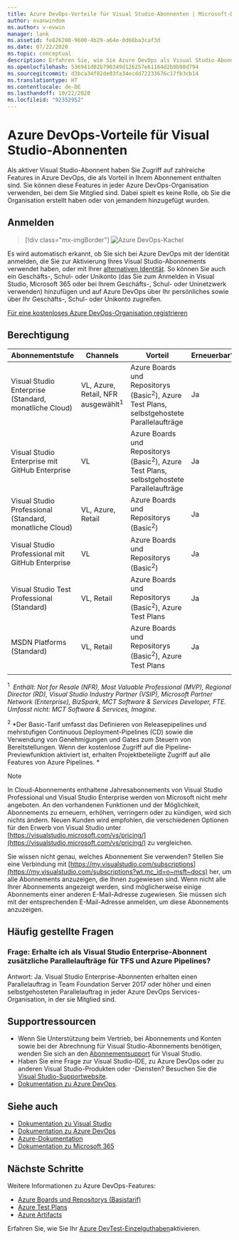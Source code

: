 ```yaml
---
title: Azure DevOps-Vorteile für Visual Studio-Abonnenten | Microsoft-Dokumentation
author: evanwindom
ms.author: v-evwin
manager: lank
ms.assetid: fe826200-9600-4b29-a64e-0d66ba3caf3d
ms.date: 07/22/2020
ms.topic: conceptual
description: Erfahren Sie, wie Sie Azure DevOps als Visual Studio-Abonnent verwenden können.
ms.openlocfilehash: 536941d02b790349d126257e61164d2b0b98d794
ms.sourcegitcommit: d3bca34f82de03fa34ecdd72233676c17fb3cb14
ms.translationtype: HT
ms.contentlocale: de-DE
ms.lasthandoff: 10/22/2020
ms.locfileid: "92352952"
---
```

# <a name="azure-devops-benefits-for-visual-studio-subscribers"></a>Azure DevOps-Vorteile für Visual Studio-Abonnenten
Als aktiver Visual Studio-Abonnent haben Sie Zugriff auf zahlreiche Features in Azure DevOps, die als Vorteil in Ihrem Abonnement enthalten sind. Sie können diese Features in jeder Azure DevOps-Organisation verwenden, bei dem Sie Mitglied sind. Dabei spielt es keine Rolle, ob Sie die Organisation erstellt haben oder von jemandem hinzugefügt wurden.

## <a name="sign-in"></a>Anmelden

   > [!div class="mx-imgBorder"]
   > ![Azure DevOps-Kachel](_img/vs-azure-devops/vs-azure-devops-tile.png "Klicken Sie auf „Erste Schritte“, um sich bei Azure DevOps anzumelden.")

   
Es wird automatisch erkannt, ob Sie sich bei Azure DevOps mit der Identität anmelden, die Sie zur Aktivierung Ihres Visual Studio-Abonnements verwendet haben, oder mit Ihrer [alternativen Identität](vs-alternate-identity.md).  So können Sie auch ein Geschäfts-, Schul- oder Unikonto (das Sie zum Anmelden in Visual Studio, Microsoft 365 oder bei Ihrem Geschäfts-, Schul- oder Uninetzwerk verwenden) hinzufügen und auf Azure DevOps über Ihr persönliches sowie über Ihr Geschäfts-, Schul- oder Unikonto zugreifen.

[Für eine kostenloses Azure DevOps-Organisation registrieren](https://visualstudio.microsoft.com/team-services/)

## <a name="eligibility"></a>Berechtigung
| Abonnementstufe                                                 |     Channels                                            | Vorteil                                                          | Erneuerbar?    |
|--------------------------------------------------------------------|---------------------------------------------------------|------------------------------------------------------------------|---------------|
| Visual Studio Enterprise (Standard, monatliche Cloud)   | VL, Azure, Retail, NFR ausgewählt<sup>1</sup>  | Azure Boards und Repositorys (Basic<sup>2</sup>), Azure Test Plans, selbstgehostete Parallelaufträge |  Ja          |
| Visual Studio Enterprise mit GitHub Enterprise   | VL| Azure Boards und Repositorys (Basic<sup>2</sup>), Azure Test Plans, selbstgehostete Parallelaufträge |  Ja          |
| Visual Studio Professional (Standard, monatliche Cloud) | VL, Azure, Retail                                        | Azure Boards und Repositorys (Basic<sup>2</sup>)                                                             |  Ja          |
| Visual Studio Professional mit GitHub Enterprise | VL| Azure Boards und Repositorys (Basic<sup>2</sup>)                                                             |  Ja          |
| Visual Studio Test Professional (Standard)                         | VL, Retail                                              | Azure Boards und Repositorys (Basic<sup>2</sup>), Azure Test Plans                                              |  Ja          |
| MSDN Platforms (Standard)                                          | VL, Retail                                              | Azure Boards und Repositorys (Basic<sup>2</sup>), Azure Test Plans                                             |  Ja          |
||

<sup>1</sup>  *Enthält:  Not for Resale (NFR), Most Valuable Professional (MVP), Regional Director (RD), Visual Studio Industry Partner (VSIP), Microsoft Partner Network (Enterprise), BizSpark, MCT Software & Services Developer, FTE. Umfasst nicht: MCT Software & Services, Imagine.*

<sup>2</sup> *Der Basic-Tarif umfasst das Definieren von Releasepipelines und mehrstufigen Continuous Deployment-Pipelines (CD) sowie die Verwendung von Genehmigungen und Gates zum Steuern von Bereitstellungen. Wenn der kostenlose Zugriff auf die Pipeline-Previewfunktion aktiviert ist, erhalten Projektbeteiligte Zugriff auf alle Features von Azure Pipelines. *

> [!NOTE]
> In Cloud-Abonnements enthaltene Jahresabonnements von Visual Studio Professional und Visual Studio Enterprise werden von Microsoft nicht mehr angeboten. An den vorhandenen Funktionen und der Möglichkeit, Abonnements zu erneuern, erhöhen, verringern oder zu kündigen, wird sich nichts ändern. Neuen Kunden wird empfohlen, die verschiedenen Optionen für den Erwerb von Visual Studio unter [https://visualstudio.microsoft.com/vs/pricing/](https://visualstudio.microsoft.com/vs/pricing/) zu vergleichen.

Sie wissen nicht genau, welches Abonnement Sie verwenden?  Stellen Sie eine Verbindung mit [https://my.visualstudio.com/subscriptions](https://my.visualstudio.com/subscriptions?wt.mc_id=o~msft~docs) her, um alle Abonnements anzuzeigen, die Ihnen zugewiesen sind.
Wenn nicht alle Ihrer Abonnements angezeigt werden, sind möglicherweise einige Abonnements einer anderen E-Mail-Adresse zugewiesen.  Sie müssen sich mit der entsprechenden E-Mail-Adresse anmelden, um diese Abonnements anzuzeigen.

## <a name="frequently-asked-questions"></a>Häufig gestellte Fragen
### <a name="q-as-a-visual-studio-enterprise-subscriber-do-i-get-additional-parallel-jobs-for-tfs-and-azure-pipelines"></a>Frage: Erhalte ich als Visual Studio Enterprise-Abonnent zusätzliche Parallelaufträge für TFS und Azure Pipelines?
Antwort:  Ja. Visual Studio Enterprise-Abonnenten erhalten einen Parallelauftrag in Team Foundation Server 2017 oder höher und einen selbstgehosteten Parallelauftrag in jeder Azure DevOps Services-Organisation, in der sie Mitglied sind.

## <a name="support-resources"></a>Supportressourcen
- Wenn Sie Unterstützung beim Vertrieb, bei Abonnements und Konten sowie bei der Abrechnung für Visual Studio-Abonnements benötigen, wenden Sie sich an den [Abonnementsupport](https://visualstudio.microsoft.com/subscriptions/support/) für Visual Studio.
- Haben Sie eine Frage zur Visual Studio-IDE, zu Azure DevOps oder zu anderen Visual Studio-Produkten oder -Diensten?  Besuchen Sie die [Visual Studio-Supportwebsite](https://visualstudio.microsoft.com/support/).
- [Dokumentation zu Azure DevOps](/azure/devops/).

## <a name="see-also"></a>Siehe auch
- [Dokumentation zu Visual Studio](/visualstudio/)
- [Dokumentation zu Azure DevOps](/azure/devops/)
- [Azure-Dokumentation](/azure/)
- [Dokumentation zu Microsoft 365](/microsoft-365/)

## <a name="next-steps"></a>Nächste Schritte
Weitere Informationen zu Azure DevOps-Features:
- [Azure Boards und Repositorys (Basistarif)](https://azure.microsoft.com/services/devops/compare-features/)
- [Azure Test Plans](https://marketplace.visualstudio.com/items?itemName=ms.vss-testmanager-web)
- [Azure Artifacts](https://marketplace.visualstudio.com/items?itemName=ms.feed)

Erfahren Sie, wie Sie Ihr [Azure DevTest-Einzelguthaben](vs-azure.md)aktivieren.